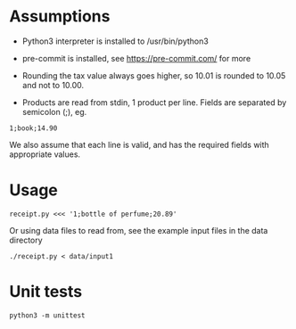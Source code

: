 # Assumptions

* Python3 interpreter is installed to /usr/bin/python3

* pre-commit is installed, see https://pre-commit.com/ for more

* Rounding the tax value always goes higher, so 10.01 is rounded to 10.05 and not to 10.00.

* Products are read from stdin, 1 product per line. Fields are separated by semicolon (;), eg.

```
1;book;14.90
```

We also assume that each line is valid, and has the required fields with appropriate values.

# Usage

```
receipt.py <<< '1;bottle of perfume;20.89'
```

Or using data files to read from, see the example input files in the data directory

```
./receipt.py < data/input1
```

# Unit tests

```
python3 -m unittest
```
